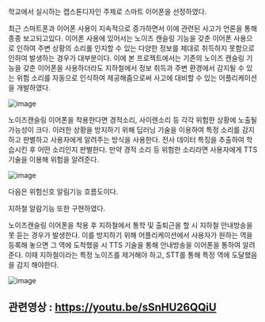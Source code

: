 학교에서 실시하는 캡스톤디자인 주제로 스마트 이어폰을 선정하였다.

최근 스마트폰과 이어폰 사용이 지속적으로 증가하면서 이에 관련된 사고가 언론을 통해 종종 보고되고있다. 이어폰 사용에 있어서는 노이즈 캔슬링 기능을 갖춘 이어폰 사용으로 인하여 주변 상황의 소리롤 인지할 수 있는 다양한 정보를 제대로 취득하지 못함으로 인하여 발생하는 경우가 대부분이다. 이에 본 프로젝트에서는 기존의 노이즈 캔슬링 기능을 갖춘 이어폰을 사용하더라도 지하철에서 정보 취득과 주변 환경에서 감지될 수 있는 위험 소리를 자동으로 인식하여 제공해줌으로써 사고에 대비할 수 있는 어플리케이션을 개발하였다.

![image](https://user-images.githubusercontent.com/79968300/196623757-cd15cf6b-895b-400f-815c-b5c16f06dd61.png)

노이즈캔슬링 이어폰을 착용한다면 경적소리, 사이렌소리 등 각각 위험한 상황에 노출될 가능성이 크다. 이러한 상황을 방지하기 위해 딥러닝 기술을 이용하여 특정 소리를 감지하고 판별하고 사용자에게 알려주는 방식을 사용한다. 전사 데이터 특징을 추출하여 학습시킨 후 어떤 소리인지 판별한다. 만약 경적 소리 등 위험한 소리라면 사용자에게 TTS 기술을 이용해 위험을 알려준다. 

![image](https://user-images.githubusercontent.com/79968300/196624099-12b70b66-f346-4866-9019-3fa1a7f99d72.png)

다음은 위험신호 알림기능 흐름도이다. 

지하철 알람기능 또한 구현하였다. 

노이즈캔슬링 이어폰을 착용 후 지하철에서 통학 및 출퇴근을 할 시 지하철 안내방송을 못 듣는 경우가 발생한다. 이를 방지하기 위해 어플리케이션에서 사용자가 원하는 역을 등록해 놓으면 그 역에 도착했을 시 TTS 기술을 통해 안내방송을 이어폰을 통하여 알려준다. 이때 지하철이라는 특정 노이즈를 제거해야 하고, STT를 통해 특정 역에 도달했음을 감지 해야한다.   
  
  ![image](https://user-images.githubusercontent.com/79968300/196624311-83ae8137-08eb-4ad2-9b3d-bb883e47940c.png)
  
  
## 관련영상 : https://youtu.be/sSnHU26QQiU

